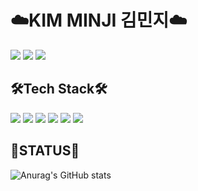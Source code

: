 <!---
Min-ji99/Min-ji99 is a ✨ special ✨ repository because its `README.md` (this file) appears on your GitHub profile.
You can click the Preview link to take a look at your changes.
--->
# ☁️KIM MINJI 김민지☁️
 <a href="https://velog.io/@min-ji99" target="_blank"><img src="https://img.shields.io/badge/Velog-20C997?style=flat-square&logo=Velog&logoColor=white"/></a>
 <a href="https://www.instagram.com/minj____i_1223" target="_blank"><img src="https://img.shields.io/badge/Instagram-E4405F?style=flat-square&logo=Instagram&logoColor=white"/></a>
<a href="https://abstracted-vacation-17a.notion.site/Kim-Min-ji-58dbae4249f949458318310943eb1dfc" target="_blank"><img src="https://img.shields.io/badge/Notion-000000?style=flat-square&logo=Notion&logoColor=white"/></a>
## 🛠Tech Stack🛠
<img src="https://img.shields.io/badge/MySQL-4479A1?style=flat-square&logo=MySQL&logoColor=black"> <img src="https://img.shields.io/badge/Javascript-F7DF1E?style=flat-square&logo=JavaScript&logoColor=black"> <img src="https://img.shields.io/badge/JAVA-1C9AD6?style=flat-square&logoColor=black"> <img src="https://img.shields.io/badge/Python-3776AB?style=flat-square&logo=Python&logoColor=black">
<img src="https://img.shields.io/badge/Spring-6DB33F?style=flat-square&logo=Spring&logoColor=black">
<img src="https://img.shields.io/badge/IntelliJ-000000?style=flat-square&logo=IntelliJ IDEA&logoColor=White">

## 🌿STATUS🌿
![Anurag's GitHub stats](https://github-readme-stats.vercel.app/api?username=Min-ji99&show_icons=true&theme=radical)
            
